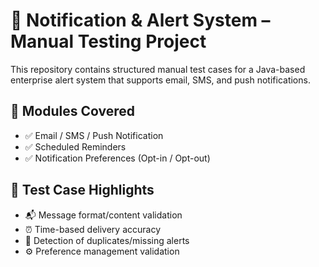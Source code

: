 # 🔔 Notification & Alert System – Manual Testing Project

This repository contains structured manual test cases for a Java-based enterprise alert system that supports email, SMS, and push notifications.

## 🧩 Modules Covered

- ✅ Email / SMS / Push Notification
- ✅ Scheduled Reminders
- ✅ Notification Preferences (Opt-in / Opt-out)

## 🧪 Test Case Highlights

- 📬 Message format/content validation
- ⏰ Time-based delivery accuracy
- 🛑 Detection of duplicates/missing alerts
- ⚙️ Preference management validation
